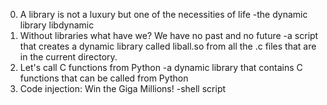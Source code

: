 0. A library is not a luxury but one of the necessities of life
-the dynamic library libdynamic
1. Without libraries what have we? We have no past and no future
-a script that creates a dynamic library called liball.so from all the .c files that are in the current directory.
2. Let's call C functions from Python
-a dynamic library that contains C functions that can be called from Python
3. Code injection: Win the Giga Millions!
-shell script
